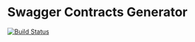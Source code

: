 # Swagger Contracts Generator

[![Build Status](https://travis-ci.org/SkrzypMajster/swagger-contracts-generator.svg?branch=master)](https://travis-ci.org/SkrzypMajster/swagger-contracts-generator)